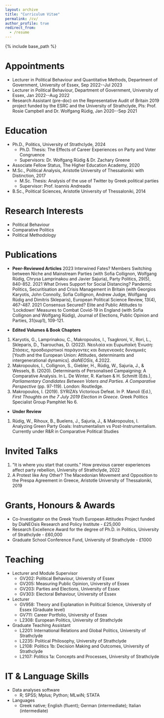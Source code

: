 ```yaml
---
layout: archive
title: "Curriculum Vitae"
permalink: /cv/
author_profile: true
redirect_from:
  - /resume
---
```


{% include base_path %}

Appointments
======
* Lecturer in Political Behaviour and Quantitative Methods, Department of Government, University of Essex, Sep 2022--Jul 2023
* Lecturer in Political Behaviour, Department of Government, University of Essex, Jan 2022--Aug 2022
* Research Assistant (pre-doc) on the Representative Audit of Britain 2019 project funded by the ESRC and the University of Strathclyde, PIs: Prof. Rosie Campbell and Dr. Wolfgang Rüdig, Jan 2020--Sep 2021
  
Education
======
* Ph.D., Politics, University of Strathclyde, 2024 
  * Ph.D. Thesis: The Effects of Career Experiences on Party and Voter Congruence
  * Supervisors: Dr. Wolfgang Rüdig & Dr. Zachary Greene 
* Associate Fellow Status, The Higher Education Academy, 2020
* M.Sc., Political Analysis, Aristotle University of Thessaloniki: with Distinction, 2017
  * M.Sc. Thesis: Analysis of the use of Twitter by Greek political parties
  * Supervisor: Prof. Ioannis Andreadis
* B.Sc., Political Sciences, Aristotle University of Thessaloniki, 2014

  
Research Interests
======
* Political Behaviour
* Comparative Politics
* Political Methodology

Publications
======
* **Peer-Reviewed Articles**
2023 Interwined Fates? Members Switching between Niche and Mainstream Parties (with Sofia Collignon, Wolfgang Rüdig, Chrysa Lamprinakou and Javier Sajuria), Party Politics, 29(5), 840-852.
2021 What Drives Support for Social Distancing? Pandemic Politics, Securitisation and Crisis Management in Britain (with Georgios Karyotis, John Connolly, Sofia Collignon, Andrew Judge, Wolfgang Rüdig and Dimitris Skleparis), European Political Science Review, 13(4), 467-487.
2021 Consensus Secured? Elite and Public Attitudes to ’Lockdown’ Measures to Combat Covid-19 in England (with Sofia Collignon and Wolfgang Rüdig), Journal of Elections, Public Opinion and Parties, 31(sup1), 109-121.

* **Edited Volumes & Book Chapters**
1. Karyotis, G., Lamprinakou, C., Makropoulos, I., Tsagkroni, V., Rori, L., Skleparis, D., Tsarouchas, D. (2022). Νεολαία και Ευρωπαϊκή Ένωση: Στάσεις, προσδιοριστικοί παράγοντες και διαγενεακές δυναμικές [Youth and the European Union: Attitudes, determinants and intergenerational dynamics]. *diaNEOSis*, 4.2022.
2. Makropoulos, I., Collignon, S., Giebler, H., Rüdig, W., Sajuria, J., & Wessels, B. (2020). Determinants of Personalised Campaigning: A Comparative Analysis. In L. De Winter, R. Karlsen & H. Schmitt (Eds.), *Parliamentary Candidates Between Voters and Parties. A Comparative Perspective* (pp. 97-119). London: Routledge.
3. Makropoulos, I. (2019). SYRIZA’s Victorious Defeat. In P. Manoli (Ed.), *First Thoughts on the 7 July 2019 Election in Greece*. Greek Politics Specialist Group Pamphlet No 6.

* **Under Review**
1. Rüdig, W., Rihoux, B., Buelens, J., Sajuria, J., & Makropoulos, I. Analyzing Green Party Goals: Instrumentalism vs Post-Instrumentalism. Currently under R&R in Comparative Political Studies

Invited Talks
======
1. "It is where you start that counts." How previous career experiences affect party rebellion, University of Strathclyde, 2022
2. A Protest like Any Other? The Macedonian Movement and Opposition to the Prespa Agreement in Greece, Aristotle University of Thessaloniki, 2019
    
Grants, Honours & Awards
======
* Co-Investigator on the Greek Youth European Attitudes Project funded by DiaNEOsis
Research and Policy Institute - £25,000
* Research Excellence Award for the degree of Ph.D. in Politics, University of Strathclyde - £60,000
* Graduate School Conference Fund, University of Strathclyde - £1000

Teaching 
======
  
* Lecturer and Module Supervisor 
  * GV202: Political Behaviour, University of Essex 
  * GV205: Measuring Public Opinion, University of Essex
  * GV203: Parties and Elections, University of Essex 
  * GV303: Electoral Behaviour, University of Essex
* Lecturer 
  * GV958: Theory and Explanation in Political Science, University of Essex (Graduate level)
  * GV711: Career Portfolio, University of Essex
  * L2308: European Politics, University of Strathclyde
* Graduate Teaching Assistant
  * L2201: International Relations and Global Politics, University of Strathclyde
  * L2235: Political Philosophy, University of Strathclyde
  * L2108: Politics 1b: Decision Making and Outcomes, University of Strathclyde
  * L2107: Politics 1a: Concepts and Processes, University of Strathclyde
  
IT & Language Skills
======
* Data analyses software
  * R; SPSS; Mplus; Python; MLwiN; STATA
* Languages
  * Greek native; English (fluent); German (intermediate); Italian (intermediate)


